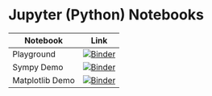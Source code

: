 # Jupyter (Python) Notebooks
Notebook | Link
--- | ---
Playground | [![Binder](https://mybinder.org/badge.svg)](https://mybinder.org/v2/gh/ainuyew/math/master?filepath=Playground.ipynb)
Sympy Demo | [![Binder](https://mybinder.org/badge.svg)](https://mybinder.org/v2/gh/ainuyew/math/master?filepath=Sympy%20Demo.ipynb)
Matplotlib Demo | [![Binder](https://mybinder.org/badge.svg)](https://mybinder.org/v2/gh/ainuyew/math/master?filepath=Matplotlib%20Demo.ipynb)

